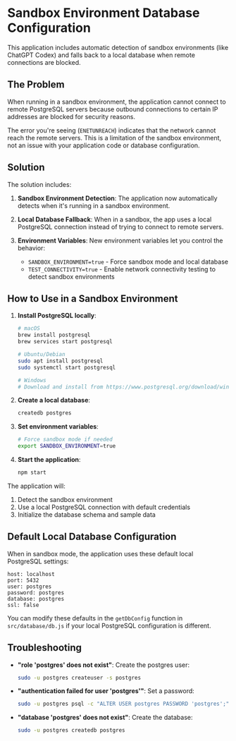 # Sandbox Environment Database Configuration

This application includes automatic detection of sandbox environments (like ChatGPT Codex) and falls back to a local database when remote connections are blocked.

## The Problem

When running in a sandbox environment, the application cannot connect to remote PostgreSQL servers because outbound connections to certain IP addresses are blocked for security reasons.

The error you're seeing (`ENETUNREACH`) indicates that the network cannot reach the remote servers. This is a limitation of the sandbox environment, not an issue with your application code or database configuration.

## Solution

The solution includes:

1. **Sandbox Environment Detection**: The application now automatically detects when it's running in a sandbox environment.

2. **Local Database Fallback**: When in a sandbox, the app uses a local PostgreSQL connection instead of trying to connect to remote servers.

3. **Environment Variables**: New environment variables let you control the behavior:
   - `SANDBOX_ENVIRONMENT=true` - Force sandbox mode and local database
   - `TEST_CONNECTIVITY=true` - Enable network connectivity testing to detect sandbox environments

## How to Use in a Sandbox Environment

1. **Install PostgreSQL locally**:
   ```bash
   # macOS
   brew install postgresql
   brew services start postgresql
   
   # Ubuntu/Debian
   sudo apt install postgresql
   sudo systemctl start postgresql
   
   # Windows
   # Download and install from https://www.postgresql.org/download/windows/
   ```

2. **Create a local database**:
   ```bash
   createdb postgres
   ```

3. **Set environment variables**:
   ```bash
   # Force sandbox mode if needed
   export SANDBOX_ENVIRONMENT=true
   ```

4. **Start the application**:
   ```bash
   npm start
   ```

The application will:
1. Detect the sandbox environment
2. Use a local PostgreSQL connection with default credentials
3. Initialize the database schema and sample data

## Default Local Database Configuration

When in sandbox mode, the application uses these default local PostgreSQL settings:

```
host: localhost
port: 5432
user: postgres
password: postgres
database: postgres
ssl: false
```

You can modify these defaults in the `getDbConfig` function in `src/database/db.js` if your local PostgreSQL configuration is different.

## Troubleshooting

- **"role 'postgres' does not exist"**: Create the postgres user:
  ```bash
  sudo -u postgres createuser -s postgres
  ```

- **"authentication failed for user 'postgres'"**: Set a password:
  ```bash
  sudo -u postgres psql -c "ALTER USER postgres PASSWORD 'postgres';"
  ```

- **"database 'postgres' does not exist"**: Create the database:
  ```bash
  sudo -u postgres createdb postgres
  ```